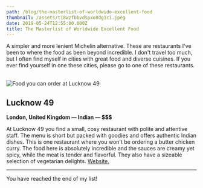 ```yaml
---
path: /blog/the-masterlist-of-worldwide-excellent-food
thumbnail: /assets/ti8wzfbbvdspxo8dg1ci.jpeg
date: 2019-05-24T12:55:00.000Z
title: The Masterlist of Worldwide Excellent Food
---
```

A simpler and more lenient Michelin alternative. These are restaurants I've been to where the food as been beyond incredible. I don't travel too much, but I often find myself in cities with great food and diverse cuisines. If you ever find yourself in one these cities, please go to one of these restaurants.  

![Food you can order at Lucknow 49](/assets/lucknow_49_copy.0.jpg)

## Lucknow 49

**London, United Kingdom — Indian — $$$**

At Lucknow 49 you find a small, cosy restaurant with polite and attentive staff. The menu is short but packed with goodies and offers authentic Indian dishes. This is one restaurant where you won't be ordering a butter chicken curry. The food here is absolutely incredible and the sauces are creamy yet spicy, while the meat is tender and flavorful. They also have a sizeable selection of vegetarian delights. [Website.](http://lucknowldn.com/)

- - -

You have reached the end of my list!
